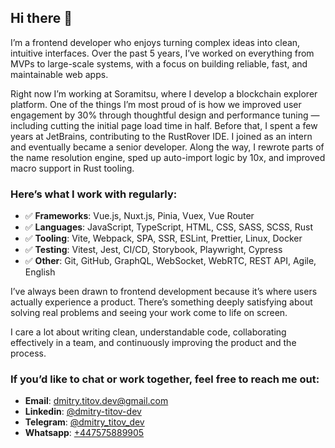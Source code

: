 ## Hi there 👋

I’m a frontend developer who enjoys turning complex ideas into clean, intuitive interfaces. Over the past 5 years, I’ve worked on everything from MVPs to large-scale systems, with a focus on building reliable, fast, and maintainable web apps.

Right now I’m working at Soramitsu, where I develop a blockchain explorer platform. One of the things I’m most proud of is how we improved user engagement by 30% through thoughtful design and performance tuning — including cutting the initial page load time in half. Before that, I spent a few years at JetBrains, contributing to the RustRover IDE. I joined as an intern and eventually became a senior developer. Along the way, I rewrote parts of the name resolution engine, sped up auto-import logic by 10x, and improved macro support in Rust tooling.

### Here’s what I work with regularly:
* ✅ **Frameworks**: Vue.js, Nuxt.js, Pinia, Vuex, Vue Router
* ✅ **Languages**: JavaScript, TypeScript, HTML, CSS, SASS, SCSS, Rust
* ✅ **Tooling**: Vite, Webpack, SPA, SSR, ESLint, Prettier, Linux, Docker
* ✅ **Testing**: Vitest, Jest, CI/CD, Storybook, Playwright, Cypress
* ✅ **Other**: Git, GitHub, GraphQL, WebSocket, WebRTC, REST API, Agile, English

I’ve always been drawn to frontend development because it’s where users actually experience a product. There’s something deeply satisfying about solving real problems and seeing your work come to life on screen.

I care a lot about writing clean, understandable code, collaborating effectively in a team, and continuously improving the product and the process.

### If you’d like to chat or work together, feel free to reach me out:
* **Email**: [dmitry.titov.dev@gmail.com](mailto:dmitry.titov.dev@gmail.com)
* **Linkedin**: [@dmitry-titov-dev](https://www.linkedin.com/in/dmitry-titov-dev/)
* **Telegram**: [@dmitry_titov_dev](https://t.me/dmitry_titov_dev)
* **Whatsapp**: [+447575889905](https://wa.me/+447575889905)
